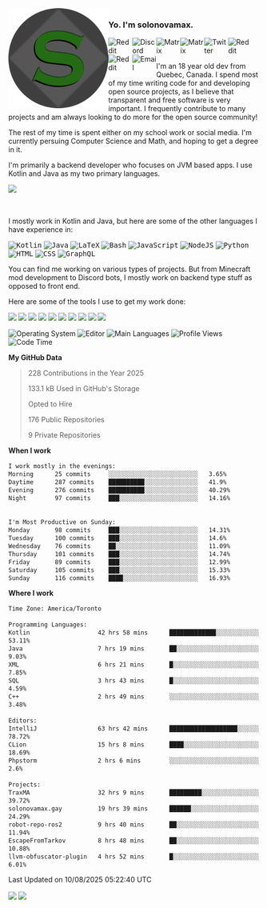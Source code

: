 <img align="left" alt="Avatar" width="200px" src="https://raw.githubusercontent.com/solonovamax/solonovamax/main/solonovamax-circle.png" />

### Yo. I'm solonovamax.

<a href="https://gitlab.com/solonovamax">
    <img align="left" alt="Reddit" width="48px" src="https://img.icons8.com/color/2x/gitlab.png">
</a>

<a href="https://discord.solonovamax.gay">
    <img align="left" alt="Discord" width="48px" src="https://img.icons8.com/color/2x/discord-logo.png">
</a>

<a href="https://matrix.to/#/@solonovamax:matrix.org?#gh-light-mode-only">
    <img align="left" alt="Matrix" width="48px" src="https://img.icons8.com/000000/material/2x/matrix-logo.png">
</a>
<a href="https://matrix.to/#/@solonovamax:matrix.org?#gh-dark-mode-only">
    <img align="left" alt="Matrix" width="48px" src="https://img.icons8.com/FFFFFF/material/2x/matrix-logo.png">
</a>

<a href="https://twitter.com/solonovamax">
    <img align="left" alt="Twitter" width="48px" src="https://img.icons8.com/color/2x/twitter.png">
</a>

<!-- <a href="https://twitch.tv/solonovamax">
    <img align="left" alt="Twitch" width="48px" src="https://img.icons8.com/color/2x/twitch.png">
</a> -->

<a href="https://reddit.com/u/solonovamax">
    <img align="left" alt="Reddit" width="48px" src="https://img.icons8.com/color/2x/reddit.png">
</a>

<a href="https://www.youtube.com/channel/UCTxCeyGu41WfEBT8mXpjHMA">
    <img align="left" alt="Reddit" width="48px" src="https://img.icons8.com/color/2x/youtube.png">
</a>

<a href="mailto:solonovamax@12oclockpoint.com">
    <img align="left" alt="Email" width="48px" src="https://img.icons8.com/fluency/2x/mail.png">
</a>

<!-- <a href="https://open.spotify.com/user/solonovamax">
    <img align="left" alt="Spotify" width="48px" src="https://img.icons8.com/color/2x/spotify.png">
</a> -->

<br/>
<br/>

I'm an 18 year old dev from Quebec, Canada.
I spend most of my time writing code for and developing open source projects, as I believe that transparent and free software is very important.
I frequently contribute to many projects and am always looking to do more for the open source community!

The rest of my time is spent either on my school work or social media. I'm currently persuing Computer Science and Math, and hoping to get a degree in it.

I'm primarily a backend developer who focuses on JVM based apps. I use Kotlin and Java as my two primary languages.


<a href="https://github.com/ryo-ma/github-profile-trophy"><img src="https://github-profile-trophy.vercel.app/?username=solonovamax&margin-w=15&row=1"/></a> 

<br/>

I mostly work in Kotlin and Java, but here are some of the other languages I have experience in:

<kbd><img height="32" alt="Kotlin" src="https://img.icons8.com/color/1x/kotlin.png"></kbd>
<kbd><img height="32" alt="Java" src="https://img.icons8.com/color/1x/java-coffee-cup-logo.png"></kbd>
<kbd><img height="32" alt="LaTeX" src="https://img.icons8.com/color/1x/latex.png"></kbd>
<kbd><img height="32" alt="Bash" src="https://img.icons8.com/color/1x/console.png"></kbd>
<kbd><img height="32" alt="JavaScript" src="https://img.icons8.com/color/1x/javascript.png"></kbd>
<kbd><img height="32" alt="NodeJS" src="https://img.icons8.com/color/1x/nodejs.png"></kbd>
<kbd><img height="32" alt="Python" src="https://img.icons8.com/color/1x/python.png"></kbd>
<kbd><img height="32" alt="HTML" src="https://img.icons8.com/color/1x/html-5.png"></kbd>
<kbd><img height="32" alt="CSS" src="https://img.icons8.com/color/1x/css3.png"></kbd>
<kbd><img height="32" alt="GraphQL" src="https://img.icons8.com/color/1x/graphql.png"></kbd>

You can find me working on various types of projects.
But from Minecraft mod development to Discord bots, I mostly work on backend type stuff as opposed to front end.

Here are some of the tools I use to get my work done:

<kbd><img height="32" src="https://img.icons8.com/color/2x/intellij-idea.png"></kbd>
<kbd><img height="32" src="https://img.icons8.com/color/2x/linux.png"></kbd>
<kbd><img height="32" src="https://img.icons8.com/fluent/2x/console.png"></kbd>
<kbd><img height="32" src="https://img.icons8.com/color/2x/open-source.png"></kbd>
<kbd><img height="32" src="https://img.icons8.com/color/2x/git.png"></kbd>
<kbd><img height="32" src="https://img.icons8.com/color/2x/docker.png"></kbd>
<kbd><img height="32" src="https://img.icons8.com/color/2x/mongodb.png"></kbd>
<kbd><img height="32" src="https://img.icons8.com/color/2x/nginx.png"></kbd>
<a href="?#gh-light-mode-only"><kbd><img height="32" src="https://img.icons8.com/metro/2x/mysql.png"></kbd></a>
<a href="?#gh-dark-mode-only"><kbd><img height="32" src="https://img.icons8.com/FFFFFF/metro/2x/mysql.png"></kbd></a>

![Operating System](https://img.shields.io/badge/OS-Arch%20Linux-informational?style=for-the-badge&logo=Arch%20Linux&logoColor=white&color=007ec6)
![Editor](https://img.shields.io/badge/Editor-IntelliJ%20Idea-informational?style=for-the-badge&logo=IntelliJ%20Idea&logoColor=white&color=007ec6)
![Main Languages](https://img.shields.io/badge/Main%20Languages-Java%20%26%20Kotlin-informational?style=for-the-badge&logo=Java&logoColor=white&color=007ec6)
![Profile Views](https://komarev.com/ghpvc/?username=solonovamax&color=blue&style=for-the-badge)
![Code Time](https://img.shields.io/endpoint?url=https://wakapi.solonovamax.gay/api/compat/shields/v1/solonovamax/interval:all_time&label=Code%20Time&style=for-the-badge&color=blue)

<!--START_SECTION:waka-->
**My GitHub Data**

> 228 Contributions in the Year 2025
> 
> 133.1 kB Used in GitHub's Storage
> 
> Opted to Hire
> 
> 176 Public Repositories
> 
> 9 Private Repositories
> 
**When I work** 

```text
I work mostly in the evenings: 
Morning      25 commits     ░░░░░░░░░░░░░░░░░░░░░░░░░   3.65% 
Daytime      287 commits    ██████████░░░░░░░░░░░░░░░   41.9% 
Evening      276 commits    ██████████░░░░░░░░░░░░░░░   40.29% 
Night        97 commits     ███░░░░░░░░░░░░░░░░░░░░░░   14.16%


I'm Most Productive on Sunday: 
Monday       98 commits     ███░░░░░░░░░░░░░░░░░░░░░░   14.31% 
Tuesday      100 commits    ███░░░░░░░░░░░░░░░░░░░░░░   14.6% 
Wednesday    76 commits     ██░░░░░░░░░░░░░░░░░░░░░░░   11.09% 
Thursday     101 commits    ███░░░░░░░░░░░░░░░░░░░░░░   14.74% 
Friday       89 commits     ███░░░░░░░░░░░░░░░░░░░░░░   12.99% 
Saturday     105 commits    ███░░░░░░░░░░░░░░░░░░░░░░   15.33% 
Sunday       116 commits    ████░░░░░░░░░░░░░░░░░░░░░   16.93%

```


**Where I work** 

```text
Time Zone: America/Toronto

Programming Languages: 
Kotlin                   42 hrs 58 mins      █████████████░░░░░░░░░░░░   53.11% 
Java                     7 hrs 19 mins       ██░░░░░░░░░░░░░░░░░░░░░░░   9.03% 
XML                      6 hrs 21 mins       █░░░░░░░░░░░░░░░░░░░░░░░░   7.85% 
SQL                      3 hrs 43 mins       █░░░░░░░░░░░░░░░░░░░░░░░░   4.59% 
C++                      2 hrs 49 mins       ░░░░░░░░░░░░░░░░░░░░░░░░░   3.48%

Editors: 
IntelliJ                 63 hrs 42 mins      ███████████████████░░░░░░   78.72% 
CLion                    15 hrs 8 mins       ████░░░░░░░░░░░░░░░░░░░░░   18.69% 
Phpstorm                 2 hrs 6 mins        ░░░░░░░░░░░░░░░░░░░░░░░░░   2.6%

Projects: 
TraxMA                   32 hrs 9 mins       █████████░░░░░░░░░░░░░░░░   39.72% 
solonovamax.gay          19 hrs 39 mins      ██████░░░░░░░░░░░░░░░░░░░   24.29% 
robot-repo-ros2          9 hrs 40 mins       ██░░░░░░░░░░░░░░░░░░░░░░░   11.94% 
EscapeFromTarkov         8 hrs 48 mins       ██░░░░░░░░░░░░░░░░░░░░░░░   10.88% 
llvm-obfuscator-plugin   4 hrs 52 mins       █░░░░░░░░░░░░░░░░░░░░░░░░   6.01%

```


 Last Updated on 10/08/2025 05:22:40 UTC
<!--END_SECTION:waka-->

<div style="white-space:nowrap;width:100%;position: relative;display: inline-block">
<img align="center" src="https://github-readme-stats.vercel.app/api?username=solonovamax&custom_title=solonovamax%27s%20Github%20Stats&langs_count=5&include_all_commits=true&count_private=true&show_icons=true&theme=github_dark"/>
<img align="center" src="https://github-readme-stats.vercel.app/api/wakatime?api_domain=wakapi.dev&username=solonovamax&range=last_30_days&custom_title=solonovamax%27s+Primary+Languages+%28Last+Month%29&langs_count=10&show_icons=true&theme=github_dark"/>
</div>

